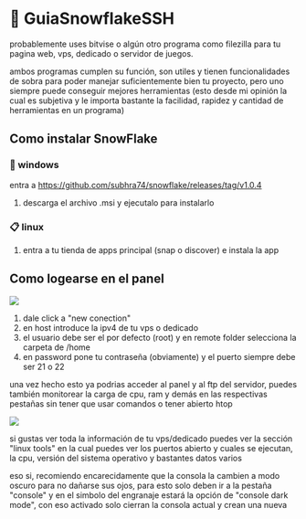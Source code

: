 # 📗 GuiaSnowflakeSSH
probablemente uses bitvise o algún otro programa como filezilla para tu pagina web, vps, dedicado o servidor de juegos.

ambos programas cumplen su función, son utiles y tienen funcionalidades de sobra para poder manejar suficientemente bien tu proyecto, pero uno siempre puede conseguir mejores herramientas (esto desde mi opinión la cual es subjetiva y le importa bastante la facilidad, rapidez y cantidad de herramientas en un programa)

## Como instalar SnowFlake


### 📁 windows
entra a https://github.com/subhra74/snowflake/releases/tag/v1.0.4

1. descarga el archivo .msi y ejecutalo para instalarlo

### 📋 linux

1. entra a tu tienda de apps principal (snap o discover) e instala la app


## Como logearse en el panel

![](https://i.imgur.com/BaTIV1P.png)

1. dale click a "new conection" 
2. en host introduce la ipv4 de tu vps o dedicado
3. el usuario debe ser el por defecto (root) y en remote folder selecciona la carpeta de /home 
4. en password pone tu contraseña (obviamente) y el puerto siempre debe ser 21 o 22

una vez hecho esto ya podrias acceder al panel y al ftp del servidor, puedes también monitorear la carga de cpu, ram y demás en las respectivas pestañas sin tener que usar comandos o tener abierto htop

![](https://i.imgur.com/yxal6ZC.png)

si gustas ver toda la información de tu vps/dedicado puedes ver la sección "linux tools" en la cual puedes ver los puertos abierto y cuales se ejecutan, la cpu, versión del sistema operativo y bastantes datos varios

eso si, recomiendo encarecidamente que la consola la cambien a modo oscuro para no dañarse sus ojos, para esto solo deben ir a la pestaña "console" y en el simbolo del engranaje estará la opción de "console dark mode", con eso activado solo cierran la consola actual y crean una nueva


